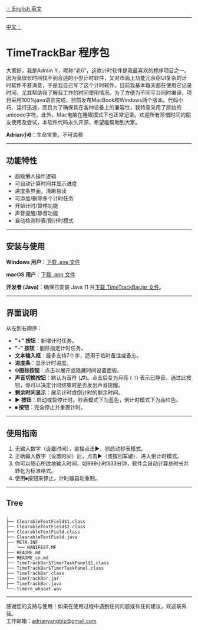 [☞  English 英文](README.md)

---

[中文：](README_cn.md)

# TimeTrackBar 程序包

大家好，我是Adrain Y，昵称“老6”，这款计时软件是我最喜欢的程序项目之一。因为我很长时间找不到合适的小型计时软件，又对市面上功能冗余窃UI复杂的计时软件不甚满意，于是我自己写了这个计时软件。目前我基本每天都在使用它记录时间，尤其帮助我了解我工作的时间使用情况。为了方便为不同平台同时编译，项目采用100%java语言完成，目前发布MacBook和Windows两个版本。代码小巧、运行迅速，而且为了确保其在各种设备上的兼容性，我特意采用了原始的unicode字符。此外，Mac电脑在睡眠模式下也正常记录。欢迎所有珍惜时间的朋友使用及尝试，本软件代码永久开源，希望能帮助到大家。

**Adrian小6**：生命宝贵，不可浪费

---

## 功能特性

- 超级懒人操作逻辑
- 可自动计算时间并显示进度
- 进度条界面，清晰易读
- 可添加/删除多个计时任务
- 开始计时/暂停功能
- 声音提醒/静音功能
- 自动检测秒表/倒计时模式

---

## 安装与使用

**Windows 用户**：[下载 .exe 文件]()  

**macOS 用户**：[下载 .app 文件]()  

**开发者 (Java)**：确保已安装 Java 11 并[下载 TimeTrackBar.jar 文件](https://raw.githubusercontent.com/aynorway/timetrackbar/master/Jar/TimeTrackBar.jar)。

---

## 界面说明

从左到右顺序：

- **"+" 按钮**：新增计时任务。
- **"-" 按钮**：删除指定计时任务。
- **文本输入框**：最多支持7个字，适用于临时备注或备忘。
- **进度条**：显示计时进度。
- **⏲图标按钮**：点击以展开或隐藏时间设置面板。
- **声音切换按钮**：默认为音符 (♫)。点击后变为月亮 (☽) 表示已静音。通过此按钮，你可以决定计时结束时是否发出声音提醒。
- **剩余时间显示**：展示计时或倒计时的剩余时间。
- **▶ 按钮**：启动或暂停计时。秒表模式下为蓝色，倒计时模式下为品红色。
- **⏹ 按钮**：完全停止并重置计时。

---

## 使用指南 

1. 无输入数字（设置时间），直接点击▶，则启动秒表模式。
2. 正确输入数字（设置时间）后，点击▶（或按回车键），进入倒计时模式。
3. 你可以随心所欲地输入时间，如999小时333分钟，软件会自动计算总时长并转化为标准格式。
4. 使用⏹按钮来停止，计时器自动重制。

---

## Tree 

```
.
├── ClearableTextField$1.class
├── ClearableTextField$2.class
├── ClearableTextField.class
├── ClearableTextField.java
├── META-INF
│   └── MANIFEST.MF
├── README.md
├── README_cn.md
├── TimeTrackBar$TimerTaskPanel$1.class
├── TimeTrackBar$TimerTaskPanel.class
├── TimeTrackBar.class
├── TimeTrackBar.jar
├── TimeTrackBar.java
└── timbre_whaaat.wav
```

---

感谢您的支持与使用！如果在使用过程中遇到任何问题或有任何建议，欢迎联系我。  
工作邮箱：adrianyangbiz@gmail.com
